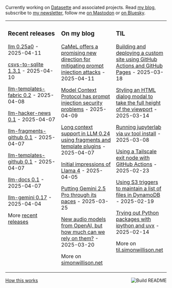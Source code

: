 Currently working on [Datasette](https://datasette.io/) and associated projects. Read [my blog](https://simonwillison.net/), subscribe to [my newsletter](https://simonw.substack.com/), follow me <a href="https://fedi.simonwillison.net/@simon">on Mastodon</a> or [on Bluesky](https://bsky.app/profile/simonwillison.net).

<table><tr><td valign="top" width="33%">

### Recent releases
<!-- recent_releases starts -->
[llm 0.25a0](https://github.com/simonw/llm/releases/tag/0.25a0) - 2025-04-11

[csvs-to-sqlite 1.3.1](https://github.com/simonw/csvs-to-sqlite/releases/tag/1.3.1) - 2025-04-10

[llm-templates-fabric 0.2](https://github.com/simonw/llm-templates-fabric/releases/tag/0.2) - 2025-04-08

[llm-hacker-news 0.1](https://github.com/simonw/llm-hacker-news/releases/tag/0.1) - 2025-04-07

[llm-fragments-github 0.1](https://github.com/simonw/llm-fragments-github/releases/tag/0.1) - 2025-04-07

[llm-templates-github 0.1](https://github.com/simonw/llm-templates-github/releases/tag/0.1) - 2025-04-07

[llm-docs 0.1](https://github.com/simonw/llm-docs/releases/tag/0.1) - 2025-04-07

[llm-gemini 0.17](https://github.com/simonw/llm-gemini/releases/tag/0.17) - 2025-04-04
<!-- recent_releases ends -->
More [recent releases](https://github.com/simonw/simonw/blob/main/releases.md)
</td><td valign="top" width="34%">

### On my blog
<!-- blog starts -->
[CaMeL offers a promising new direction for mitigating prompt injection attacks](https://simonwillison.net/2025/Apr/11/camel/) - 2025-04-11

[Model Context Protocol has prompt injection security problems](https://simonwillison.net/2025/Apr/9/mcp-prompt-injection/) - 2025-04-09

[Long context support in LLM 0.24 using fragments and template plugins](https://simonwillison.net/2025/Apr/7/long-context-llm/) - 2025-04-07

[Initial impressions of Llama 4](https://simonwillison.net/2025/Apr/5/llama-4-notes/) - 2025-04-05

[Putting Gemini 2.5 Pro through its paces](https://simonwillison.net/2025/Mar/25/gemini/) - 2025-03-25

[New audio models from OpenAI, but how much can we rely on them?](https://simonwillison.net/2025/Mar/20/new-openai-audio-models/) - 2025-03-20
<!-- blog ends -->
More on [simonwillison.net](https://simonwillison.net/)
</td><td valign="top" width="33%">

### TIL
<!-- tils starts -->
[Building and deploying a custom site using GitHub Actions and GitHub Pages](https://til.simonwillison.net/github-actions/github-pages) - 2025-03-18

[Styling an HTML dialog modal to take the full height of the viewport](https://til.simonwillison.net/css/dialog-full-height) - 2025-03-14

[Running jupyterlab via uv tool install](https://til.simonwillison.net/jupyter/jupyterlab-uv-tool-install) - 2025-03-08

[Using a Tailscale exit node with GitHub Actions](https://til.simonwillison.net/tailscale/tailscale-github-actions) - 2025-02-23

[Using S3 triggers to maintain a list of files in DynamoDB](https://til.simonwillison.net/aws/s3-triggers-dynamodb) - 2025-02-19

[Trying out Python packages with ipython and uvx](https://til.simonwillison.net/python/itry) - 2025-02-14
<!-- tils ends -->
More on [til.simonwillison.net](https://til.simonwillison.net/)
</td></tr></table>

<a href="https://github.com/simonw/simonw/actions"><img src="https://github.com/simonw/simonw/workflows/Build%20README/badge.svg" align="right" alt="Build README"></a> <a href="https://simonwillison.net/2020/Jul/10/self-updating-profile-readme/">How this works</a>
